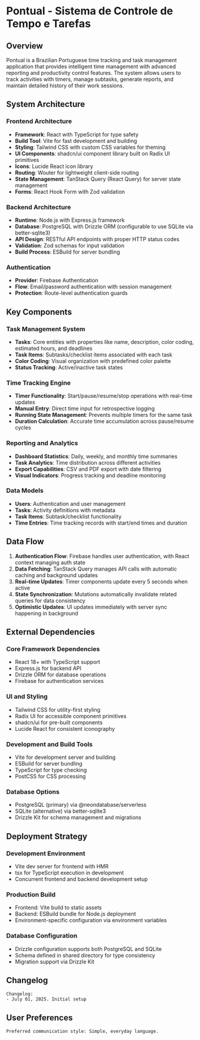 # Pontual - Sistema de Controle de Tempo e Tarefas

## Overview

Pontual is a Brazilian Portuguese time tracking and task management application that provides intelligent time management with advanced reporting and productivity control features. The system allows users to track activities with timers, manage subtasks, generate reports, and maintain detailed history of their work sessions.

## System Architecture

### Frontend Architecture
- **Framework**: React with TypeScript for type safety
- **Build Tool**: Vite for fast development and building
- **Styling**: Tailwind CSS with custom CSS variables for theming
- **UI Components**: shadcn/ui component library built on Radix UI primitives
- **Icons**: Lucide React icon library
- **Routing**: Wouter for lightweight client-side routing
- **State Management**: TanStack Query (React Query) for server state management
- **Forms**: React Hook Form with Zod validation

### Backend Architecture
- **Runtime**: Node.js with Express.js framework
- **Database**: PostgreSQL with Drizzle ORM (configurable to use SQLite via better-sqlite3)
- **API Design**: RESTful API endpoints with proper HTTP status codes
- **Validation**: Zod schemas for input validation
- **Build Process**: ESBuild for server bundling

### Authentication
- **Provider**: Firebase Authentication
- **Flow**: Email/password authentication with session management
- **Protection**: Route-level authentication guards

## Key Components

### Task Management System
- **Tasks**: Core entities with properties like name, description, color coding, estimated hours, and deadlines
- **Task Items**: Subtasks/checklist items associated with each task
- **Color Coding**: Visual organization with predefined color palette
- **Status Tracking**: Active/inactive task states

### Time Tracking Engine
- **Timer Functionality**: Start/pause/resume/stop operations with real-time updates
- **Manual Entry**: Direct time input for retrospective logging
- **Running State Management**: Prevents multiple timers for the same task
- **Duration Calculation**: Accurate time accumulation across pause/resume cycles

### Reporting and Analytics
- **Dashboard Statistics**: Daily, weekly, and monthly time summaries
- **Task Analytics**: Time distribution across different activities
- **Export Capabilities**: CSV and PDF export with date filtering
- **Visual Indicators**: Progress tracking and deadline monitoring

### Data Models
- **Users**: Authentication and user management
- **Tasks**: Activity definitions with metadata
- **Task Items**: Subtask/checklist functionality
- **Time Entries**: Time tracking records with start/end times and duration

## Data Flow

1. **Authentication Flow**: Firebase handles user authentication, with React context managing auth state
2. **Data Fetching**: TanStack Query manages API calls with automatic caching and background updates
3. **Real-time Updates**: Timer components update every 5 seconds when active
4. **State Synchronization**: Mutations automatically invalidate related queries for data consistency
5. **Optimistic Updates**: UI updates immediately with server sync happening in background

## External Dependencies

### Core Framework Dependencies
- React 18+ with TypeScript support
- Express.js for backend API
- Drizzle ORM for database operations
- Firebase for authentication services

### UI and Styling
- Tailwind CSS for utility-first styling
- Radix UI for accessible component primitives
- shadcn/ui for pre-built components
- Lucide React for consistent iconography

### Development and Build Tools
- Vite for development server and building
- ESBuild for server bundling
- TypeScript for type checking
- PostCSS for CSS processing

### Database Options
- PostgreSQL (primary) via @neondatabase/serverless
- SQLite (alternative) via better-sqlite3
- Drizzle Kit for schema management and migrations

## Deployment Strategy

### Development Environment
- Vite dev server for frontend with HMR
- tsx for TypeScript execution in development
- Concurrent frontend and backend development setup

### Production Build
- Frontend: Vite build to static assets
- Backend: ESBuild bundle for Node.js deployment
- Environment-specific configuration via environment variables

### Database Configuration
- Drizzle configuration supports both PostgreSQL and SQLite
- Schema defined in shared directory for type consistency
- Migration support via Drizzle Kit

## Changelog
```
Changelog:
- July 01, 2025. Initial setup
```

## User Preferences
```
Preferred communication style: Simple, everyday language.
```